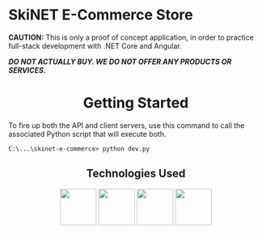 # SkiNET E-Commerce Store

**CAUTION:** This is only a proof of concept application, in order to practice full-stack development with .NET Core and Angular. 

***DO NOT ACTUALLY BUY. WE DO NOT OFFER ANY PRODUCTS OR SERVICES.***

<h1 align="center">Getting Started</h1>

To fire up both the API and client servers, use this command to call the associated Python script that will execute both.
```shell
C:\...\skinet-e-commerce> python dev.py
```

<div align="center">

  ## Technologies Used
  <img src="https://cdn.jsdelivr.net/gh/devicons/devicon/icons/csharp/csharp-original.svg" width="72"/>
  <img src="https://cdn.jsdelivr.net/gh/devicons/devicon/icons/dotnetcore/dotnetcore-original.svg" width="72"/>
  <img src="https://cdn.jsdelivr.net/gh/devicons/devicon/icons/angularjs/angularjs-original.svg" width="72"/>
  <img src="https://cdn.jsdelivr.net/gh/devicons/devicon/icons/typescript/typescript-original.svg" width="72"/>
</div>